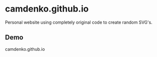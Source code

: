 # camdenko.github.io

Personal website using completely original code to create random SVG's.
## Demo

camdenko.github.io
